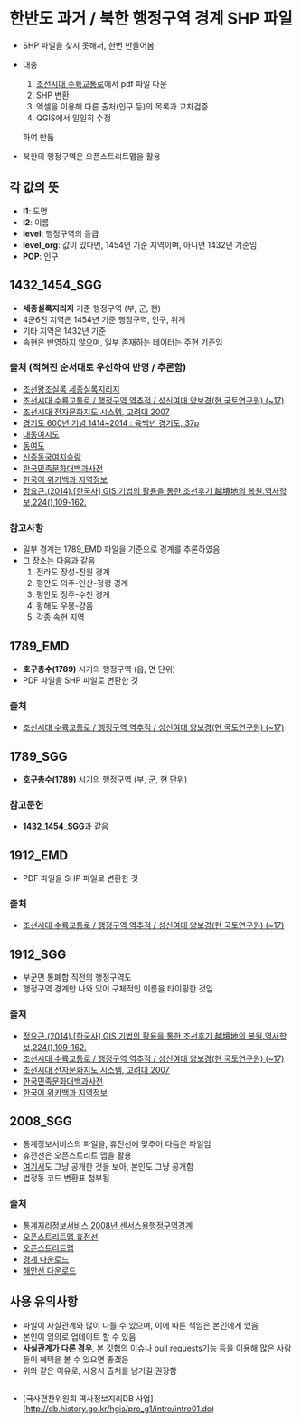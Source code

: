 # 한반도 과거 / 북한 행정구역 경계 SHP 파일

- SHP 파일을 찾지 못해서, 한번 만들어봄
- 대충
    1. [조선시대 수륙교통로](http://waks.aks.ac.kr/rsh/?rshID=aks-2014-kfr-1230005)에서 pdf 파일 다운
    2. SHP 변환
    3. 엑셀을 이용해 다른 출처(인구 등)의 목록과 교차검증
    4. QGIS에서 일일히 수정

    하여 만듦
- 북한의 행정구역은 오픈스트리트맵을 활용

## 각 값의 뜻
- **l1**: 도명
- **l2**: 이름
- **level**: 행정구역의 등급
- **level_org**: 값이 있다면, 1454년 기준 지역이며, 아니면 1432년 기준임
- **POP**:  인구

## 1432_1454_SGG

- **세종실록지리지** 기준 행정구역 (부, 군, 현)
- 4군6진 지역은 1454년 기준 행정구역, 인구, 위계    
- 기타 지역은 1432년 기준
- 속현은 반영하지 않으며, 일부 존재하는 데이터는 주현 기준임


### 출처 (적혀진 순서대로 우선하여 반영 / 추론함)

- [조선왕조실록 세종실록지리지](http://sillok.history.go.kr/id/kda_400)
- [조선시대 수륙교통로 / 행정구역 역추적 / 성신여대 양보경(현 국토연구원) (~17)](http://waks.aks.ac.kr/rsh/?rshID=aks-2014-kfr-1230005)
- [조선시대 전자문화지도 시스템, 고려대 2007](http://www.atlaskorea.org/historymap.web)
- [경기도 600년 기념 1414~2014 : 육백년 경기도, 37p](https://memory.library.kr/items/show/28541)
- [대동여지도](https://mirror.puzzlet.org/ddy/)
- [동여도](https://kostma.aks.ac.kr/e-map/mapSearch_AN.aspx?lang=ko&mType=anciNm&sType=anSearch&sWord=DYD_15_04_0280)
- [신증동국여지승람](https://db.itkc.or.kr/dir/item?itemId=BT#dir/node?grpId=&itemId=BT&gubun=book&depth=2&cate1=G&cate2=&dataGubun=%EC%84%9C%EC%A7%80&dataId=ITKC_BT_B001A)
- [한국민족문화대백과사전](http://encykorea.aks.ac.kr)
- [한국어 위키백과 지역정보](https://ko.wikipedia.org)
- [정요근.(2014).\[한국사\] GIS 기법의 활용을 통한 조선후기 越境地의 복원.역사학보,224(),109-162.](https://www.dbpia.co.kr/journal/articleDetail?nodeId=NODE06071914)

### 참고사항

- 일부 경계는 1789_EMD 파일을 기준으로 경계를 추론하였음
- 그 장소는  다음과 같음
    1. 전라도 장성-진원 경계
    1. 평안도 의주-인산-정령 경계
    1. 평안도 정주-수천 경계
    1. 황해도 우봉-강음
    1. 각종 속현 지역

## 1789_EMD
- **호구총수(1789)** 시기의 행정구역 (읍, 면 단위)
- PDF 파일을 SHP 파일로 변환한 것

### 출처
- [조선시대 수륙교통로 / 행정구역 역추적 / 성신여대 양보경(현 국토연구원) (~17)](http://waks.aks.ac.kr/rsh/?rshID=aks-2014-kfr-1230005)
## 1789_SGG

- **호구총수(1789)** 시기의 행정구역 (부, 군, 현 단위)

### 참고문헌
- **1432_1454_SGG**과 같음

## 1912_EMD

- PDF 파일을 SHP 파일로 변환한 것
### 출처
- [조선시대 수륙교통로 / 행정구역 역추적 / 성신여대 양보경(현 국토연구원) (~17)](http://waks.aks.ac.kr/rsh/?rshID=aks-2014-kfr-1230005)

## 1912_SGG

- 부군면 통폐합 직전의 행정구역도
- 행정구역 경계만 나와 있어 구체적인 이름을 타이핑한 것임

### 출처
- [정요근.(2014).\[한국사\] GIS 기법의 활용을 통한 조선후기 越境地의 복원.역사학보,224(),109-162.](https://www.dbpia.co.kr/journal/articleDetail?nodeId=NODE06071914)
- [조선시대 수륙교통로 / 행정구역 역추적 / 성신여대 양보경(현 국토연구원) (~17)](http://waks.aks.ac.kr/rsh/?rshID=aks-2014-kfr-1230005)
- [조선시대 전자문화지도 시스템, 고려대 2007](http://www.atlaskorea.org/historymap.web)
- [한국민족문화대백과사전](http://encykorea.aks.ac.kr)
- [한국어 위키백과 지역정보](https://ko.wikipedia.org)

## 2008_SGG

- 통계정보서비스의 파일을, 휴전선에 맞추어 다듬은 파일임
- 휴전선은 오픈스트리트 맵을 활용
- [여기서](https://github.com/vuski/admdongkor)도 그냥 공개한 것을 보아, 본인도 그냥 공개함
- 법정동 코드 변환표 첨부됨

### 출처
- [통계지리정보서비스 2008년 센서스용행정구역경계 ](https://sgis.kostat.go.kr/contents/shortcut/shortcut_05.jsp)
- [오픈스트리트맵 휴전선](https://openstreetmap.org/)
- [오픈스트리트맵](https://openstreetmap.org/)
- [경계 다운로드](polygons.openstreetmap.fr)
- [해안선 다운로드](https://osmdata.openstreetmap.de/data/land-polygons.html)

## 사용 유의사항
- 파일이 사실관계와 많이 다를 수 있으며, 이에 따른 책임은 본인에게 있음
- 본인이 임의로 업데이트 할 수 있음
- **사실관계가 다른 경우**, 본 깃헙의 [이슈](https://github.com/esctabcapslock/boundary_before/issues)나 [pull requests](https://github.com/esctabcapslock/boundary_before/pulls)기능 등을 이용해 많은 사람들이 혜택을 볼 수 있으면 좋겠음
- 위와 같은 이유로, 사용시 출처를 남기길 권장함

## 
- [국사편찬위원회 역사정보지리DB 사업][http://db.history.go.kr/hgis/pro_g1/intro/intro01.do) 
